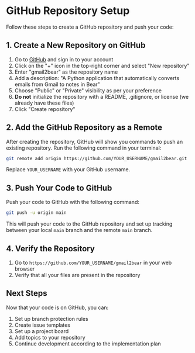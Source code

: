 # GitHub Repository Setup

Follow these steps to create a GitHub repository and push your code:

## 1. Create a New Repository on GitHub

1. Go to [GitHub](https://github.com/) and sign in to your account
2. Click on the "+" icon in the top-right corner and select "New repository"
3. Enter "gmail2bear" as the repository name
4. Add a description: "A Python application that automatically converts emails from Gmail to notes in Bear"
5. Choose "Public" or "Private" visibility as per your preference
6. **Do not** initialize the repository with a README, .gitignore, or license (we already have these files)
7. Click "Create repository"

## 2. Add the GitHub Repository as a Remote

After creating the repository, GitHub will show you commands to push an existing repository. Run the following command in your terminal:

```bash
git remote add origin https://github.com/YOUR_USERNAME/gmail2bear.git
```

Replace `YOUR_USERNAME` with your GitHub username.

## 3. Push Your Code to GitHub

Push your code to GitHub with the following command:

```bash
git push -u origin main
```

This will push your code to the GitHub repository and set up tracking between your local `main` branch and the remote `main` branch.

## 4. Verify the Repository

1. Go to `https://github.com/YOUR_USERNAME/gmail2bear` in your web browser
2. Verify that all your files are present in the repository

## Next Steps

Now that your code is on GitHub, you can:

1. Set up branch protection rules
2. Create issue templates
3. Set up a project board
4. Add topics to your repository
5. Continue development according to the implementation plan
